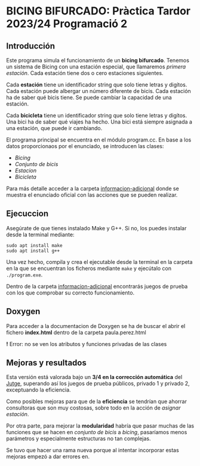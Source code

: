 # BICING BIFURCADO: Pràctica Tardor 2023/24 Programació 2

## Introducción 

Este programa simula el funcionamiento de un **bicing bifurcado**. Tenemos un sistema de Bicing con una estación especial, que llamaremos _primera estación_. Cada estación tiene dos o cero estaciones siguientes.

Cada **estación** tiene un identificador string que solo tiene letras y digítos. Cada estación puede albergar un número diferente de bicis. Cada estación ha de saber qué bicis tiene. Se puede cambiar la capacidad de una estación.

Cada **bicicleta** tiene un identificador string que solo tiene letras y digítos. Una bici ha de saber qué viajes ha hecho. Una bici está siempre asignada a una estación, que puede ir cambiando.

El programa principal se encuentra en el módulo program.cc. En base a los datos proporcionaos por el enunciado, se introducen las clases:
- _Bicing_
- _Conjunto de bicis_
- _Estacion_
- _Bicicleta_

Para más detalle acceder a la carpeta [informacion-adicional](https://github.com/paulsssp/practica-pro2-bicing/tree/main/informacion-adicional) donde se muestra el enunciado oficial con las acciones que se pueden realizar.

## Ejecuccion
Asegúrate de que tienes instalado Make y G++. Si no, los puedes instalar desde la terminal mediante:
```
sudo apt install make
sudo apt install g++
```

Una vez hecho, compila y crea el ejecutable desde la terminal en la carpeta en la que se encuentran los ficheros mediante `make` y ejecútalo con `./program.exe`.

Dentro de la carpeta [informacion-adicional](https://github.com/paulsssp/practica-pro2-bicing/tree/main/informacion-adicional) encontrarás juegos de prueba con los que comprobar su correcto funcionamiento.

## Doxygen

Para acceder a la documentacion de Doxygen se ha de buscar el abrir el fichero **index.html** dentro de la carpeta paula.perez.html

**!** Error: no se ven los atributos y funciones privadas de las clases

## Mejoras y resultados

Esta versión está valorada bajo un **3/4 en la corrección automática** del [Jutge](https://jutge.org/), superando así los juegos de prueba públicos, privado 1 y privado 2, exceptuando la eficiencia.

Como posibles mejoras para que de la **eficiencia** se tendrían que ahorrar consultoras que son muy costosas, sobre todo en la acción de _asignar estación_.

Por otra parte, para mejorar la **modularidad** habría que pasar muchas de las funciones que se hacen en _conjunto de bicis_ a _bicing_, pasaríamos menos parámetros y especialmente estructuras no tan complejas.

Se tuvo que hacer una rama nueva porque al intentar incorporar estas mejoras empezó a dar errores en.